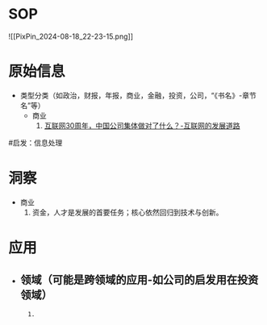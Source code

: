 # SOP

![[PixPin_2024-08-18_22-23-15.png]]

# 原始信息

- 类型分类（如政治，财报，年报，商业，金融，投资，公司，“《书名》-章节名”等）
	- 商业
		1. [互联网30周年，中国公司集体做对了什么？-互联网的发展道路](https://www.huxiu.com/article/3417045.html) 

#启发：信息处理
# 洞察

- 商业
	1. 资金，人才是发展的首要任务；核心依然回归到技术与创新。

# 应用

- 领域（可能是跨领域的应用-如公司的启发用在投资领域）
	- 
		1. 


